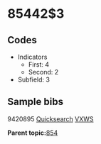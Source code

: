 # 85442$3

## Codes

-   Indicators
    -   First: 4
    -   Second: 2
-   Subfield: 3

## Sample bibs

9420895 [Quicksearch](https://search.library.yale.edu/catalog/9420895) [VXWS](http://prodorbis.library.yale.edu:7014/vxws/GetHoldingsService?bibId=9420895)

**Parent topic:**[854](../../tags/854/854.md)

